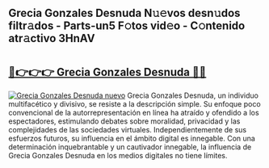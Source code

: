 ## Grecia Gonzales Desnuda N𝚞𝚎vos desn𝚞dos filtr𝚊dos - Parts-un5 F𝚘tos vid𝚎o - C𝚘ntenido atr𝚊ctivo 3HnAV

# <h2><a href="http://mbag5g.tromn.icu/?c=Grecia+Gonzales+Desnuda">🔗👉👉👉 Grecia Gonzales Desnuda 🔗🔗</a></h2>

[![Grecia Gonzales Desnuda nuevo](https://i.imgur.com/pEAQMta.gif)](http://mbag5g.tromn.icu/?c=Grecia+Gonzales+Desnuda)
Grecia Gonzales Desnuda, un individuo multifacético y divisivo, se resiste a la descripción simple. Su enfoque poco convencional de la autorrepresentación en línea ha atraído y ofendido a los espectadores, estimulando debates sobre moralidad, privacidad y las complejidades de las sociedades virtuales. Independientemente de sus esfuerzos futuros, su influencia en el ámbito digital es innegable. Con una determinación inquebrantable y un cautivador innegable, la influencia de Grecia Gonzales Desnuda en los medios digitales no tiene límites.
